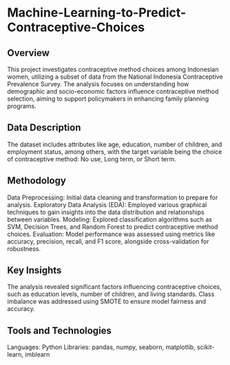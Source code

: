 # Machine-Learning-to-Predict-Contraceptive-Choices

## Overview
This project investigates contraceptive method choices among Indonesian women, utilizing a subset of data from the National Indonesia Contraceptive Prevalence Survey. The analysis focuses on understanding how demographic and socio-economic factors influence contraceptive method selection, aiming to support policymakers in enhancing family planning programs.

## Data Description
The dataset includes attributes like age, education, number of children, and employment status, among others, with the target variable being the choice of contraceptive method: No use, Long term, or Short term.

## Methodology
Data Preprocessing: Initial data cleaning and transformation to prepare for analysis.
Exploratory Data Analysis (EDA): Employed various graphical techniques to gain insights into the data distribution and relationships between variables.
Modeling: Explored classification algorithms such as SVM, Decision Trees, and Random Forest to predict contraceptive method choices.
Evaluation: Model performance was assessed using metrics like accuracy, precision, recall, and F1 score, alongside cross-validation for robustness.

## Key Insights
The analysis revealed significant factors influencing contraceptive choices, such as education levels, number of children, and living standards.
Class imbalance was addressed using SMOTE to ensure model fairness and accuracy.

## Tools and Technologies
Languages: Python
Libraries: pandas, numpy, seaborn, matplotlib, scikit-learn, imblearn
